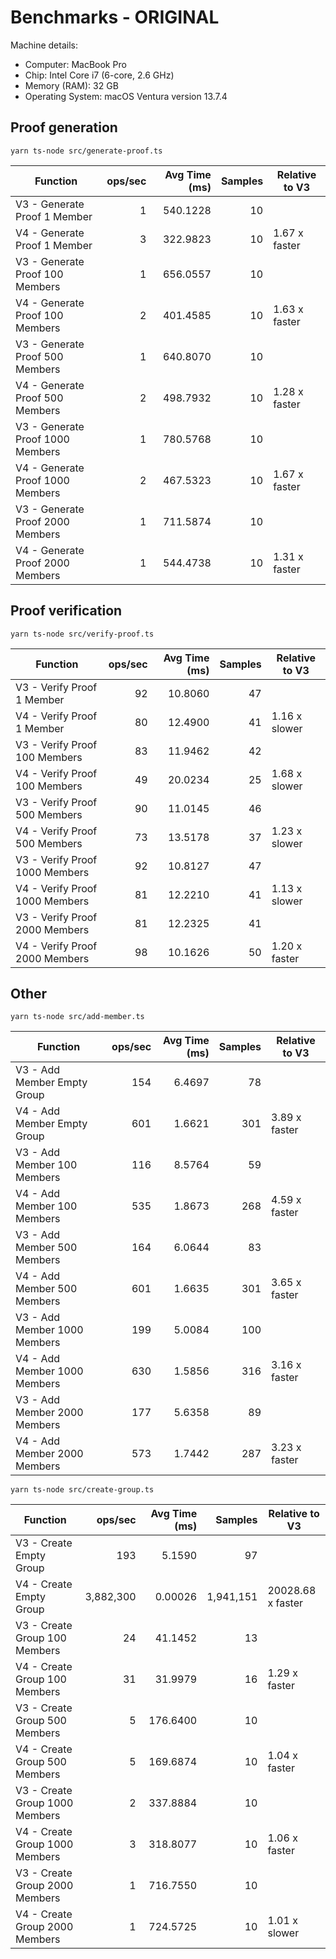 # Benchmarks - ORIGINAL

Machine details:
- Computer: MacBook Pro
- Chip: Intel Core i7 (6-core, 2.6 GHz)
- Memory (RAM): 32 GB
- Operating System: macOS Ventura version 13.7.4

## Proof generation

```
yarn ts-node src/generate-proof.ts 
```

| Function                          | ops/sec | Avg Time (ms) | Samples | Relative to V3     |
|----------------------------------|--------:|---------------:|--------:|--------------------|
| V3 - Generate Proof 1 Member     |       1 |       540.1228 |      10 |                    |
| V4 - Generate Proof 1 Member     |       3 |       322.9823 |      10 | 1.67 x faster      |
| V3 - Generate Proof 100 Members  |       1 |       656.0557 |      10 |                    |
| V4 - Generate Proof 100 Members  |       2 |       401.4585 |      10 | 1.63 x faster      |
| V3 - Generate Proof 500 Members  |       1 |       640.8070 |      10 |                    |
| V4 - Generate Proof 500 Members  |       2 |       498.7932 |      10 | 1.28 x faster      |
| V3 - Generate Proof 1000 Members |       1 |       780.5768 |      10 |                    |
| V4 - Generate Proof 1000 Members |       2 |       467.5323 |      10 | 1.67 x faster      |
| V3 - Generate Proof 2000 Members |       1 |       711.5874 |      10 |                    |
| V4 - Generate Proof 2000 Members |       1 |       544.4738 |      10 | 1.31 x faster      |

<!--
┌─────────┬────────────────────────────────────┬─────────┬───────────────────┬─────────┬─────────────────┐
│ (index) │              Function              │ ops/sec │ Average Time (ms) │ Samples │ Relative to V3  │
├─────────┼────────────────────────────────────┼─────────┼───────────────────┼─────────┼─────────────────┤
│    0    │   'V3 - Generate Proof 1 Member'   │   '1'   │    '540.12279'    │   10    │       ''        │
│    1    │   'V4 - Generate Proof 1 Member'   │   '3'   │    '322.98226'    │   10    │ '1.67 x faster' │
│    2    │ 'V3 - Generate Proof 100 Members'  │   '1'   │    '656.05569'    │   10    │       ''        │
│    3    │ 'V4 - Generate Proof 100 Members'  │   '2'   │    '401.45850'    │   10    │ '1.63 x faster' │
│    4    │ 'V3 - Generate Proof 500 Members'  │   '1'   │    '640.80699'    │   10    │       ''        │
│    5    │ 'V4 - Generate Proof 500 Members'  │   '2'   │    '498.79321'    │   10    │ '1.28 x faster' │
│    6    │ 'V3 - Generate Proof 1000 Members' │   '1'   │    '780.57678'    │   10    │       ''        │
│    7    │ 'V4 - Generate Proof 1000 Members' │   '2'   │    '467.53226'    │   10    │ '1.67 x faster' │
│    8    │ 'V3 - Generate Proof 2000 Members' │   '1'   │    '711.58740'    │   10    │       ''        │
│    9    │ 'V4 - Generate Proof 2000 Members' │   '1'   │    '544.47381'    │   10    │ '1.31 x faster' │
└─────────┴────────────────────────────────────┴─────────┴───────────────────┴─────────┴─────────────────┘
-->

## Proof verification

```
yarn ts-node src/verify-proof.ts 
```

| Function                         | ops/sec | Avg Time (ms) | Samples | Relative to V3     |
|---------------------------------|--------:|---------------:|--------:|--------------------|
| V3 - Verify Proof 1 Member      |      92 |        10.8060 |      47 |                    |
| V4 - Verify Proof 1 Member      |      80 |        12.4900 |      41 | 1.16 x slower      |
| V3 - Verify Proof 100 Members   |      83 |        11.9462 |      42 |                    |
| V4 - Verify Proof 100 Members   |      49 |        20.0234 |      25 | 1.68 x slower      |
| V3 - Verify Proof 500 Members   |      90 |        11.0145 |      46 |                    |
| V4 - Verify Proof 500 Members   |      73 |        13.5178 |      37 | 1.23 x slower      |
| V3 - Verify Proof 1000 Members  |      92 |        10.8127 |      47 |                    |
| V4 - Verify Proof 1000 Members  |      81 |        12.2210 |      41 | 1.13 x slower      |
| V3 - Verify Proof 2000 Members  |      81 |        12.2325 |      41 |                    |
| V4 - Verify Proof 2000 Members  |      98 |        10.1626 |      50 | 1.20 x faster      |

<!--
┌─────────┬──────────────────────────────────┬─────────┬───────────────────┬─────────┬─────────────────┐
│ (index) │             Function             │ ops/sec │ Average Time (ms) │ Samples │ Relative to V3  │
├─────────┼──────────────────────────────────┼─────────┼───────────────────┼─────────┼─────────────────┤
│    0    │   'V3 - Verify Proof 1 Member'   │  '92'   │    '10.80604'     │   47    │       ''        │
│    1    │   'V4 - Verify Proof 1 Member'   │  '80'   │    '12.48997'     │   41    │ '1.16 x slower' │
│    2    │ 'V3 - Verify Proof 100 Members'  │  '83'   │    '11.94617'     │   42    │       ''        │
│    3    │ 'V4 - Verify Proof 100 Members'  │  '49'   │    '20.02338'     │   25    │ '1.68 x slower' │
│    4    │ 'V3 - Verify Proof 500 Members'  │  '90'   │    '11.01452'     │   46    │       ''        │
│    5    │ 'V4 - Verify Proof 500 Members'  │  '73'   │    '13.51778'     │   37    │ '1.23 x slower' │
│    6    │ 'V3 - Verify Proof 1000 Members' │  '92'   │    '10.81268'     │   47    │       ''        │
│    7    │ 'V4 - Verify Proof 1000 Members' │  '81'   │    '12.22099'     │   41    │ '1.13 x slower' │
│    8    │ 'V3 - Verify Proof 2000 Members' │  '81'   │    '12.23245'     │   41    │       ''        │
│    9    │ 'V4 - Verify Proof 2000 Members' │  '98'   │    '10.16256'     │   50    │ '1.20 x faster' │
└─────────┴──────────────────────────────────┴─────────┴───────────────────┴─────────┴─────────────────┘
-->

## Other

```
yarn ts-node src/add-member.ts
```

| Function                         | ops/sec | Avg Time (ms) | Samples | Relative to V3     |
|----------------------------------|--------:|---------------:|--------:|--------------------|
| V3 - Add Member Empty Group      |     154 |         6.4697 |      78 |                    |
| V4 - Add Member Empty Group      |     601 |         1.6621 |     301 | 3.89 x faster      |
| V3 - Add Member 100 Members      |     116 |         8.5764 |      59 |                    |
| V4 - Add Member 100 Members      |     535 |         1.8673 |     268 | 4.59 x faster      |
| V3 - Add Member 500 Members      |     164 |         6.0644 |      83 |                    |
| V4 - Add Member 500 Members      |     601 |         1.6635 |     301 | 3.65 x faster      |
| V3 - Add Member 1000 Members     |     199 |         5.0084 |     100 |                    |
| V4 - Add Member 1000 Members     |     630 |         1.5856 |     316 | 3.16 x faster      |
| V3 - Add Member 2000 Members     |     177 |         5.6358 |      89 |                    |
| V4 - Add Member 2000 Members     |     573 |         1.7442 |     287 | 3.23 x faster      |

<!--
┌─────────┬────────────────────────────────┬─────────┬───────────────────┬─────────┬─────────────────┐
│ (index) │            Function            │ ops/sec │ Average Time (ms) │ Samples │ Relative to V3  │
├─────────┼────────────────────────────────┼─────────┼───────────────────┼─────────┼─────────────────┤
│    0    │ 'V3 - Add Member Empty Group'  │  '154'  │     '6.46973'     │   78    │       ''        │
│    1    │ 'V4 - Add Member Empty Group'  │  '601'  │     '1.66210'     │   301   │ '3.89 x faster' │
│    2    │ 'V3 - Add Member 100 Members'  │  '116'  │     '8.57643'     │   59    │       ''        │
│    3    │ 'V4 - Add Member 100 Members'  │  '535'  │     '1.86725'     │   268   │ '4.59 x faster' │
│    4    │ 'V3 - Add Member 500 Members'  │  '164'  │     '6.06439'     │   83    │       ''        │
│    5    │ 'V4 - Add Member 500 Members'  │  '601'  │     '1.66349'     │   301   │ '3.65 x faster' │
│    6    │ 'V3 - Add Member 1000 Members' │  '199'  │     '5.00836'     │   100   │       ''        │
│    7    │ 'V4 - Add Member 1000 Members' │  '630'  │     '1.58565'     │   316   │ '3.16 x faster' │
│    8    │ 'V3 - Add Member 2000 Members' │  '177'  │     '5.63575'     │   89    │       ''        │
│    9    │ 'V4 - Add Member 2000 Members' │  '573'  │     '1.74424'     │   287   │ '3.23 x faster' │
└─────────┴────────────────────────────────┴─────────┴───────────────────┴─────────┴─────────────────┘
-->

```
yarn ts-node src/create-group.ts 
```

| Function                         | ops/sec   | Avg Time (ms) | Samples | Relative to V3       |
|----------------------------------|-----------:|---------------:|--------:|-----------------------|
| V3 - Create Empty Group          |        193 |        5.1590  |      97 |                       |
| V4 - Create Empty Group          | 3,882,300  |        0.00026 | 1,941,151 | 20028.68 x faster    |
| V3 - Create Group 100 Members    |         24 |       41.1452  |      13 |                       |
| V4 - Create Group 100 Members    |         31 |       31.9979  |      16 | 1.29 x faster         |
| V3 - Create Group 500 Members    |          5 |      176.6400  |      10 |                       |
| V4 - Create Group 500 Members    |          5 |      169.6874  |      10 | 1.04 x faster         |
| V3 - Create Group 1000 Members   |          2 |      337.8884  |      10 |                       |
| V4 - Create Group 1000 Members   |          3 |      318.8077  |      10 | 1.06 x faster         |
| V3 - Create Group 2000 Members   |          1 |      716.7550  |      10 |                       |
| V4 - Create Group 2000 Members   |          1 |      724.5725  |      10 | 1.01 x slower         |

<!--
┌─────────┬──────────────────────────────────┬─────────────┬───────────────────┬─────────┬─────────────────────┐
│ (index) │             Function             │   ops/sec   │ Average Time (ms) │ Samples │   Relative to V3    │
├─────────┼──────────────────────────────────┼─────────────┼───────────────────┼─────────┼─────────────────────┤
│    0    │    'V3 - Create Empty Group'     │    '193'    │     '5.15897'     │   97    │         ''          │
│    1    │    'V4 - Create Empty Group'     │ '3,882,300' │     '0.00026'     │ 1941151 │ '20028.68 x faster' │
│    2    │ 'V3 - Create Group 100 Members'  │    '24'     │    '41.14524'     │   13    │         ''          │
│    3    │ 'V4 - Create Group 100 Members'  │    '31'     │    '31.99793'     │   16    │   '1.29 x faster'   │
│    4    │ 'V3 - Create Group 500 Members'  │     '5'     │    '176.64001'    │   10    │         ''          │
│    5    │ 'V4 - Create Group 500 Members'  │     '5'     │    '169.68743'    │   10    │   '1.04 x faster'   │
│    6    │ 'V3 - Create Group 1000 Members' │     '2'     │    '337.88835'    │   10    │         ''          │
│    7    │ 'V4 - Create Group 1000 Members' │     '3'     │    '318.80769'    │   10    │   '1.06 x faster'   │
│    8    │ 'V3 - Create Group 2000 Members' │     '1'     │    '716.75496'    │   10    │         ''          │
│    9    │ 'V4 - Create Group 2000 Members' │     '1'     │    '724.57247'    │   10    │   '1.01 x slower'   │
└─────────┴──────────────────────────────────┴─────────────┴───────────────────┴─────────┴─────────────────────┘
-->